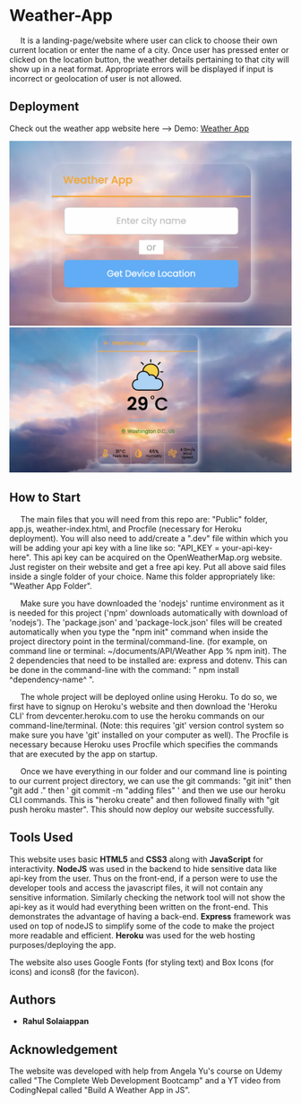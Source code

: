 # Weather-App
&nbsp;&nbsp;&nbsp;&nbsp; It is a landing-page/website where user can click to choose their own current location or enter the name of a city. Once user has pressed enter or clicked on the location button, the weather details pertaining to that city will show up in a neat format. Appropriate errors will be displayed if input is incorrect or geolocation of user is not allowed.

## Deployment

Check out the weather app website here --> Demo: [Weather App](https://checkoutweather.herokuapp.com/)

![landing-page-pic](./readme-imgs/landing.png)
![city-weather-pic](./readme-imgs/weather.png)

## How to Start
&nbsp;&nbsp;&nbsp;&nbsp; The main files that you will need from this repo are: "Public" folder, app.js, weather-index.html, and Procfile (necessary for Heroku deployment). You will also need to add/create a ".dev" file within which you will be adding your api key with a line like so: "API_KEY = your-api-key-here". This api key can be acquired on the OpenWeatherMap.org website. Just register on their website and get a free api key. Put all above said files inside a single folder of your choice. Name this folder appropriately like: "Weather App Folder". 

&nbsp;&nbsp;&nbsp;&nbsp; Make sure you have downloaded the 'nodejs' runtime environment as it is needed for this project ('npm' downloads automatically with download of 'nodejs'). The 'package.json' and 'package-lock.json' files will be created automatically when you type the "npm init" command when inside the project directory point in the terminal/command-line. (for example, on command line or terminal: ~/documents/API/Weather App % npm init). The 2 dependencies that need to be installed are: express and dotenv. This can be done in the command-line with the command: " npm install ^dependency-name^ ". 

&nbsp;&nbsp;&nbsp;&nbsp; The whole project will be deployed online using Heroku. To do so, we first have to signup on Heroku's website and then download the 'Heroku CLI' from devcenter.heroku.com to use the heroku commands on our command-line/terminal. (Note: this requires 'git' version control system so make sure you have 'git' installed on your computer as well). The Procfile is necessary because Heroku uses Procfile which specifies the commands that are executed by the app on startup. 

&nbsp;&nbsp;&nbsp;&nbsp; Once we have everything in our folder and our command line is pointing to our current project directory, we can use the git commands: "git init" then "git add ." then ' git commit -m "adding files" ' and then we use our heroku CLI commands. This is "heroku create" and then followed finally with "git push heroku master". This should now deploy our website successfully.

## Tools Used

This website uses basic **HTML5** and **CSS3** along with **JavaScript** for interactivity. **NodeJS** was used in the backend to hide sensitive data like api-key from the user. Thus on the front-end, if a person were to use the developer tools and access the javascript files, it will not contain any sensitive information. Similarly checking the network tool will not show the api-key as it would had everything  been written on the front-end. This demonstrates the advantage of having a back-end. **Express** framework was used on top of nodeJS to simplify some of the code to make the project more readable and efficient. **Heroku** was used for the web hosting purposes/deploying the app.

The website also uses Google Fonts (for styling text) and Box Icons (for icons) and icons8 (for the favicon).

## Authors

  * **Rahul Solaiappan**

## Acknowledgement
The website was developed with help from Angela Yu's course on Udemy called "The Complete Web Development Bootcamp" and a YT video from CodingNepal called "Build A Weather App in JS".
